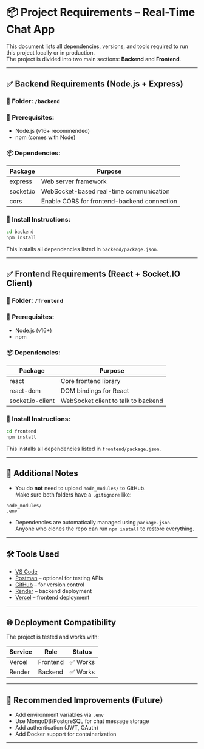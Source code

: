 # 📦 Project Requirements – Real-Time Chat App

This document lists all dependencies, versions, and tools required to run this project locally or in production.  
The project is divided into two main sections: **Backend** and **Frontend**.

---

## ✅ Backend Requirements (Node.js + Express)

### 📁 Folder: `/backend`

### 🧰 Prerequisites:
- Node.js (v16+ recommended)
- npm (comes with Node)

### 📦 Dependencies:

| Package       | Purpose                                 |
|---------------|------------------------------------------|
| express       | Web server framework                    |
| socket.io     | WebSocket-based real-time communication |
| cors          | Enable CORS for frontend-backend connection |

### 📜 Install Instructions:

```bash
cd backend
npm install
```

This installs all dependencies listed in `backend/package.json`.

---

## ✅ Frontend Requirements (React + Socket.IO Client)

### 📁 Folder: `/frontend`

### 🧰 Prerequisites:
- Node.js (v16+)
- npm

### 📦 Dependencies:

| Package             | Purpose                             |
|---------------------|--------------------------------------|
| react               | Core frontend library               |
| react-dom           | DOM bindings for React              |
| socket.io-client    | WebSocket client to talk to backend |

### 📜 Install Instructions:

```bash
cd frontend
npm install
```

This installs all dependencies listed in `frontend/package.json`.

---

## 🧾 Additional Notes

- You do **not** need to upload `node_modules/` to GitHub.  
  Make sure both folders have a `.gitignore` like:

```
node_modules/
.env
```

- Dependencies are automatically managed using `package.json`.  
  Anyone who clones the repo can run `npm install` to restore everything.

---

## 🛠 Tools Used

- [VS Code](https://code.visualstudio.com/)
- [Postman](https://www.postman.com/) – optional for testing APIs
- [GitHub](https://github.com/) – for version control
- [Render](https://render.com/) – backend deployment
- [Vercel](https://vercel.com/) – frontend deployment

---

## 🌐 Deployment Compatibility

The project is tested and works with:

| Service   | Role       | Status   |
|-----------|------------|----------|
| Vercel    | Frontend   | ✅ Works |
| Render    | Backend    | ✅ Works |

---

## 🧠 Recommended Improvements (Future)

- Add environment variables via `.env`
- Use MongoDB/PostgreSQL for chat message storage
- Add authentication (JWT, OAuth)
- Add Docker support for containerization

---
